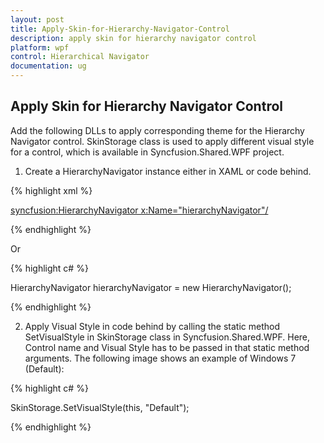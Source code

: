 ```yaml
---
layout: post
title: Apply-Skin-for-Hierarchy-Navigator-Control
description: apply skin for hierarchy navigator control
platform: wpf
control: Hierarchical Navigator
documentation: ug
---
```


## Apply Skin for Hierarchy Navigator Control

Add the following DLLs to apply corresponding theme for the Hierarchy Navigator control. SkinStorage class is used to apply different visual style for a control, which is available in Syncfusion.Shared.WPF project.

1. Create a HierarchyNavigator instance either in XAML or code behind.

{% highlight xml %}



<syncfusion:HierarchyNavigator x:Name="hierarchyNavigator"/>

{% endhighlight  %}

Or

{% highlight c# %}



HierarchyNavigator hierarchyNavigator = new HierarchyNavigator();

{% endhighlight  %}

2. Apply Visual Style in code behind by calling the static method SetVisualStyle in SkinStorage class in Syncfusion.Shared.WPF. Here, Control name and Visual Style has to be passed in that static method arguments. The following image shows an example of Windows 7 (Default):

{% highlight c# %}


SkinStorage.SetVisualStyle(this, "Default");


{% endhighlight  %}





